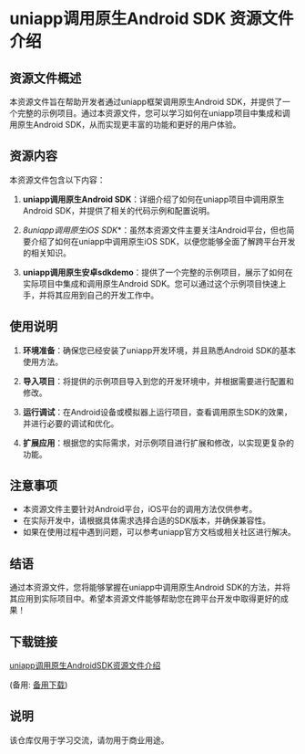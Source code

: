 # uniapp调用原生Android SDK 资源文件介绍

## 资源文件概述

本资源文件旨在帮助开发者通过uniapp框架调用原生Android SDK，并提供了一个完整的示例项目。通过本资源文件，您可以学习如何在uniapp项目中集成和调用原生Android SDK，从而实现更丰富的功能和更好的用户体验。

## 资源内容

本资源文件包含以下内容：

1. **uniapp调用原生Android SDK**：详细介绍了如何在uniapp项目中调用原生Android SDK，并提供了相关的代码示例和配置说明。

2. *8uniapp调用原生iOS SDK**：虽然本资源文件主要关注Android平台，但也简要介绍了如何在uniapp中调用原生iOS SDK，以便您能够全面了解跨平台开发的相关知识。

3. **uniapp调用原生安卓sdkdemo**：提供了一个完整的示例项目，展示了如何在实际项目中集成和调用原生Android SDK。您可以通过这个示例项目快速上手，并将其应用到自己的开发工作中。

## 使用说明

1. **环境准备**：确保您已经安装了uniapp开发环境，并且熟悉Android SDK的基本使用方法。

2. **导入项目**：将提供的示例项目导入到您的开发环境中，并根据需要进行配置和修改。

3. **运行调试**：在Android设备或模拟器上运行项目，查看调用原生SDK的效果，并进行必要的调试和优化。

4. **扩展应用**：根据您的实际需求，对示例项目进行扩展和修改，以实现更复杂的功能。

## 注意事项

- 本资源文件主要针对Android平台，iOS平台的调用方法仅供参考。
- 在实际开发中，请根据具体需求选择合适的SDK版本，并确保兼容性。
- 如果在使用过程中遇到问题，可以参考uniapp官方文档或相关社区进行解决。

## 结语

通过本资源文件，您将能够掌握在uniapp中调用原生Android SDK的方法，并将其应用到实际项目中。希望本资源文件能够帮助您在跨平台开发中取得更好的成果！

## 下载链接
[uniapp调用原生AndroidSDK资源文件介绍](https://pan.quark.cn/s/e60f3fb0c6c2) 

(备用: [备用下载](https://pan.baidu.com/s/1BnCwYfpyUeRfc7Q7gAWd_Q?pwd=1234))

## 说明

该仓库仅用于学习交流，请勿用于商业用途。
